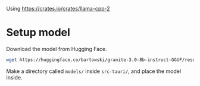 Using https://crates.io/crates/llama-cpp-2

# Setup model
Download the model from Hugging Face.

```bash
wget https://huggingface.co/bartowski/granite-3.0-8b-instruct-GGUF/resolve/main/granite-3.0-8b-instruct-IQ4_XS.gguf
```

Make a directory called `models/` inside `src-tauri/`, and place the model inside.

<!-- sudo apt update
sudo apt install clang -->